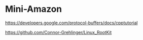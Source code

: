 # Mini-Amazon
https://developers.google.com/protocol-buffers/docs/cpptutorial


https://github.com/Connor-Grehlinger/Linux_RootKit
